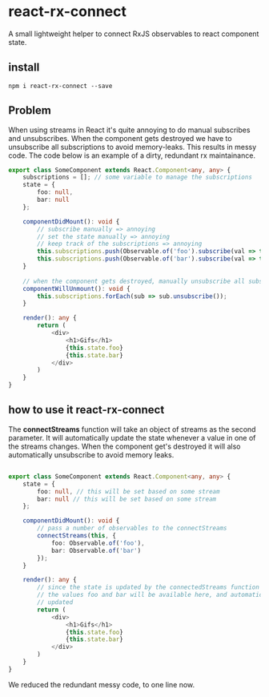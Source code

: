 # react-rx-connect

A small lightweight helper to connect RxJS observables to react component state.

## install

```
npm i react-rx-connect --save
```

## Problem

When using streams in React it's quite annoying to do manual subscribes and unsubscribes. When the component gets destroyed we have to unsubscribe all subscriptions to avoid memory-leaks. This results in messy code.
The code below is an example of a dirty, redundant rx maintainance.

```typescript
export class SomeComponent extends React.Component<any, any> {
    subscriptions = []; // some variable to manage the subscriptions
    state = {
        foo: null,
        bar: null
    };

    componentDidMount(): void {
        // subscribe manually => annoying
        // set the state manually => annoying
        // keep track of the subscriptions => annoying
        this.subscriptions.push(Observable.of('foo').subscribe(val => this.setState({foo: val})));
        this.subscriptions.push(Observable.of('bar').subscribe(val => this.setState({bar: val})));
    }
    
    // when the component gets destroyed, manually unsubscribe all subscriptions => annoying
    componentWillUnmount(): void {
        this.subscriptions.forEach(sub => sub.unsubscribe());
    }

    render(): any {
        return (
            <div>
                <h1>Gifs</h1>
                {this.state.foo}
                {this.state.bar}
            </div>
        )
    }
}
```

## how to use it react-rx-connect


The **connectStreams** function will take an object of streams as the second parameter.
It will automatically update the state whenever a value in one of the streams changes.
When the component get's destroyed it will also automatically unsubscribe to avoid memory leaks.

```typescript

export class SomeComponent extends React.Component<any, any> {
    state = {
        foo: null, // this will be set based on some stream
        bar: null // this will be set based on some stream
    };

    componentDidMount(): void {
        // pass a number of observables to the connectStreams
        connectStreams(this, {
            foo: Observable.of('foo'),
            bar: Observable.of('bar')
        });
    }

    render(): any {
    	// since the state is updated by the connectedStreams function
    	// the values foo and bar will be available here, and automatically 
    	// updated
        return (
            <div>
                <h1>Gifs</h1>
                {this.state.foo} 
                {this.state.bar}
            </div>
        )
    }
}

```

We reduced the redundant messy code, to one line now.